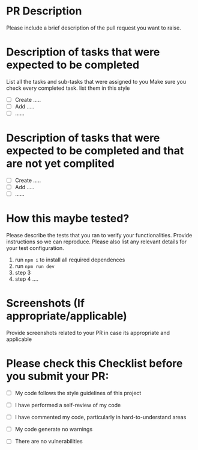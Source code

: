 # PR Description

Please include a brief description of the pull request you want to raise. 

# Description of tasks that were expected to be completed

List all the tasks and sub-tasks that were assigned to you  Make sure you check every completed task. list them in this style


- [ ] Create .....
- [ ] Add .....
- [ ] ......

# Description of tasks that were expected to be completed and that are not yet complited


- [ ] Create .....
- [ ] Add .....
- [ ] ......

# How this maybe tested?

Please describe the tests that you ran to verify your functionalities. Provide instructions so we can reproduce. Please also list any relevant details for your test configuration.

1. run `npm i` to install all required dependences 
2. run `npm run dev`
3. step 3
4. step 4 ....

# Screenshots (If appropriate/applicable)

Provide screenshots related to your PR in case its appropriate and applicable

# Please check this Checklist before you submit your PR:

- [ ] My code follows the style guidelines of this project
- [ ] I have performed a self-review of my code
- [ ] I have commented my code, particularly in hard-to-understand areas
- [ ] My code generate no warnings
- [ ] There are no vulnerabilities 

